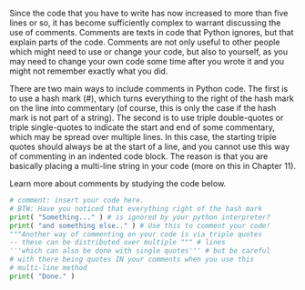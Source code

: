 Since the code that you have to write has now increased to more than
five lines or so, it has become sufficiently complex to warrant
discussing the use of comments. Comments are texts in code that Python
ignores, but that explain parts of the code. Comments are not only
useful to other people which might need to use or change your code, but
also to yourself, as you may need to change your own code some time
after you wrote it and you might not remember exactly what you did.

There are two main ways to include comments in Python code. The first is
to use a hash mark (\#), which turns everything to the right of the hash
mark on the line into commentary (of course, this is only the case if
the hash mark is not part of a string). The second is to use triple
double-quotes or triple single-quotes to indicate the start and end of
some commentary, which may be spread over multiple lines. In this case,
the starting triple quotes should always be at the start of a line, and
you cannot use this way of commenting in an indented code block. The
reason is that you are basically placing a multi-line string in your
code (more on this in Chapter
11).

Learn more about comments by studying the code below.

```python
# comment: insert your code here.
# BTW: Have you noticed that everything right of the hash mark
print( "Something..." ) # is ignored by your python interpreter?
print( "and something else.." ) # Use this to comment your code!
"""Another way of commenting on your code is via triple quotes
-- these can be distributed over multiple """ # lines
'''which can also be done with single quotes''' # but be careful
# with there being quotes IN your comments when you use this
# multi-line method
print( "Done." )
```
